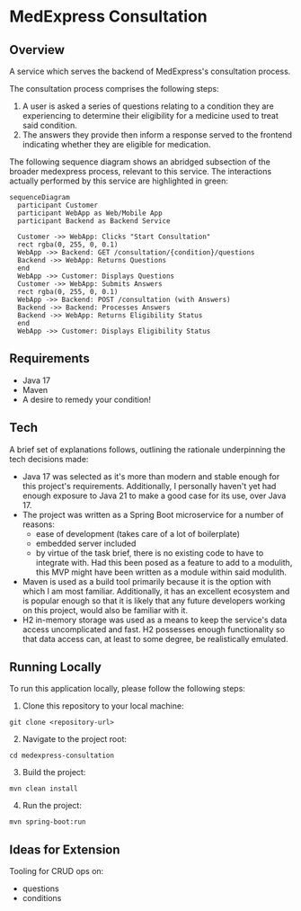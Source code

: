 # MedExpress Consultation

## Overview

A service which serves the backend of MedExpress's consultation process.

The consultation process comprises the following steps:
1. A user is asked a series of questions relating to a condition they are experiencing to determine their eligibility for a medicine used to treat said condition.
2. The answers they provide then inform a response served to the frontend indicating whether they are eligible for medication.

The following sequence diagram shows an abridged subsection of the broader medexpress process, relevant to this 
service. The interactions actually performed by this service are highlighted in green: 

```mermaid
sequenceDiagram
  participant Customer
  participant WebApp as Web/Mobile App
  participant Backend as Backend Service

  Customer ->> WebApp: Clicks "Start Consultation"
  rect rgba(0, 255, 0, 0.1)
  WebApp ->> Backend: GET /consultation/{condition}/questions
  Backend ->> WebApp: Returns Questions
  end
  WebApp ->> Customer: Displays Questions
  Customer ->> WebApp: Submits Answers
  rect rgba(0, 255, 0, 0.1)
  WebApp ->> Backend: POST /consultation (with Answers)
  Backend ->> Backend: Processes Answers
  Backend ->> WebApp: Returns Eligibility Status
  end
  WebApp ->> Customer: Displays Eligibility Status
```

## Requirements

- Java 17
- Maven
- A desire to remedy your condition!

## Tech

A brief set of explanations follows, outlining the rationale underpinning the tech decisions made:

- Java 17 was selected as it's more than modern and stable enough for this project's requirements. Additionally, I personally haven't yet had enough exposure to Java 21 to make a good case for its use, over Java 17.
- The project was written as a Spring Boot microservice for a number of reasons:
  - ease of development (takes care of a lot of boilerplate)
  - embedded server included
  - by virtue of the task brief, there is no existing code to have to integrate with. Had this been posed as a feature to add to a modulith, this MVP might have been written as a module within said modulith.
- Maven is used as a build tool primarily because it is the option with which I am most familiar. Additionally, it has an excellent ecosystem and is popular enough so that it is likely that any future developers working on this project, would also be familiar with it.
- H2 in-memory storage was used as a means to keep the service's data access uncomplicated and fast. H2 possesses enough functionality so that data access can, at least to some degree, be realistically emulated.

## Running Locally

To run this application locally, please follow the following steps:

1. Clone this repository to your local machine:
```
git clone <repository-url>
```
2. Navigate to the project root:
```shell
cd medexpress-consultation
```
3. Build the project:
```shell
mvn clean install
```
4. Run the project:
```shell
mvn spring-boot:run
```

## Ideas for Extension

Tooling for CRUD ops on:
- questions
- conditions
